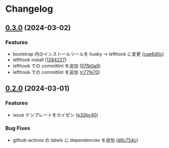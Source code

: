 # Changelog

## [0.3.0](https://github.com/tatsutakein/project-boilerplate/compare/v0.2.0...v0.3.0) (2024-03-02)


### Features

* bootstrap 内のインストールツールを husky -&gt; lefthook に変更 ([cae6d0c](https://github.com/tatsutakein/project-boilerplate/commit/cae6d0c06fb8d8a9ad80c951840b48db44256105))
* lefthook install ([1284227](https://github.com/tatsutakein/project-boilerplate/commit/1284227f367be07fc6b1053245bd1b584bb81e31))
* lefthook での commitlint を追加 ([07fb0a9](https://github.com/tatsutakein/project-boilerplate/commit/07fb0a9b9ca5d4d022dc86061933e205955aa514))
* lefthook での commitlint を追加 ([c77fe70](https://github.com/tatsutakein/project-boilerplate/commit/c77fe7077b44eb3e31278b65c0e72db1f8b012ea))

## [0.2.0](https://github.com/tatsutakein/project-boilerplate/compare/v0.1.0...v0.2.0) (2024-03-01)


### Features

* issue テンプレートをカイゼン ([e32bc40](https://github.com/tatsutakein/project-boilerplate/commit/e32bc4067003114cb54dbd51135088d1d36dbd7c))


### Bug Fixes

* github-actions の labels に dependencies を追加 ([d9c754c](https://github.com/tatsutakein/project-boilerplate/commit/d9c754ca1f91256f7ee246b3a0c2396d2789c4d3))

